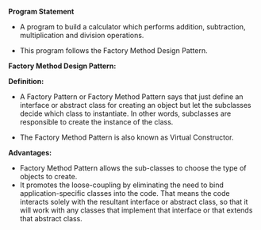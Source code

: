 **Program Statement**

* A program to build a calculator which performs addition, subtraction, multiplication and division operations.

* This program follows the Factory Method Design Pattern.

**Factory Method Design Pattern:**

**Definition:**

* A Factory Pattern or Factory Method Pattern says that just define an interface or abstract class for creating an object but let the
  subclasses decide which class to instantiate. In other words, subclasses are responsible to create the instance of the class.

* The Factory Method Pattern is also known as Virtual Constructor.

**Advantages:**

* Factory Method Pattern allows the sub-classes to choose the type of objects to create.
* It promotes the loose-coupling by eliminating the need to bind application-specific classes into the code. 
  That means the code interacts solely with the resultant interface or abstract class, so that it will work
  with any classes that implement that interface or that extends that abstract class.

